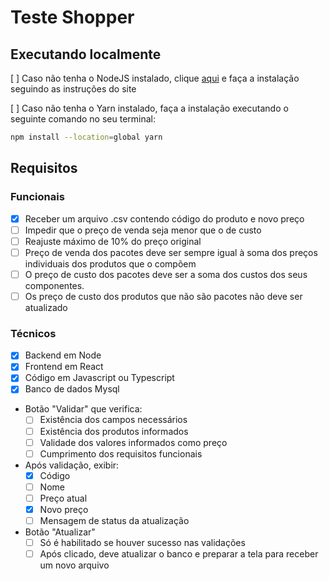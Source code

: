 # Teste Shopper

## Executando localmente

[ ] Caso não tenha o NodeJS instalado, clique [aqui](https://nodejs.org/en/download) e faça a instalação seguindo as instruções do site

[ ] Caso não tenha o Yarn instalado, faça a instalação executando o seguinte comando no seu terminal:
``` bash
npm install --location=global yarn
``` 

## Requisitos 

### Funcionais

  - [x] Receber um arquivo .csv contendo código do produto e novo preço
  - [ ] Impedir que o preço de venda seja menor que o de custo
  - [ ] Reajuste máximo de 10% do preço original
  - [ ] Preço de venda dos pacotes deve ser sempre igual à soma dos preços individuais dos produtos que o compõem
  - [ ] O preço de custo dos pacotes deve ser a soma dos custos dos seus componentes.
  - [ ] Os preço de custo dos produtos que não são pacotes não deve ser atualizado

### Técnicos

  - [x] Backend em Node
  - [x] Frontend em React
  - [x] Código em Javascript ou Typescript
  - [x] Banco de dados Mysql
  - Botão "Validar" que verifica:
    - [ ] Existência dos campos necessários
    - [ ] Existência dos produtos informados
    - [ ] Validade dos valores informados como preço
    - [ ] Cumprimento dos requisitos funcionais
  - Após validação, exibir:
    - [x] Código
    - [ ] Nome
    - [ ] Preço atual
    - [x] Novo preço
    - [ ] Mensagem de status da atualização
  - Botão "Atualizar" 
    - [ ] Só é habilitado se houver sucesso nas validações
    - [ ] Após clicado, deve atualizar o banco e preparar a tela para receber um novo arquivo
